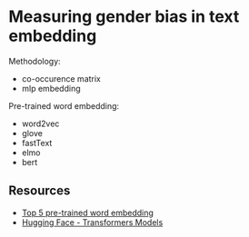 # Measuring gender bias in text embedding


Methodology:
- co-occurence matrix
- mlp embedding 


Pre-trained word embedding:
- word2vec
- glove
- fastText
- elmo
- bert


## Resources

- [Top 5 pre-trained word embedding](https://patil-aakanksha.medium.com/top-5-pre-trained-word-embeddings-20de114bc26)
- [Hugging Face - Transformers Models](https://huggingface.co/docs/transformers/index)


